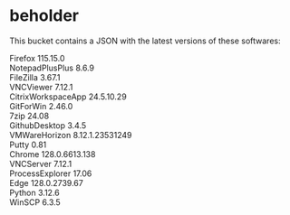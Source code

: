 # beholder
This bucket contains a JSON with the latest versions of these softwares:

Firefox            115.15.0         
NotepadPlusPlus    8.6.9            
FileZilla          3.67.1           
VNCViewer          7.12.1           
CitrixWorkspaceApp 24.5.10.29       
GitForWin          2.46.0           
7zip               24.08            
GithubDesktop      3.4.5            
VMWareHorizon      8.12.1.23531249  
Putty              0.81             
Chrome             128.0.6613.138   
VNCServer          7.12.1           
ProcessExplorer    17.06            
Edge               128.0.2739.67    
Python             3.12.6           
WinSCP             6.3.5            



